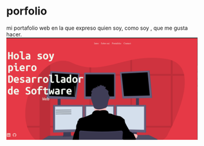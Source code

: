 # porfolio
mi portafolio web en la que expreso quien soy, como soy , que me gusta hacer.
<img src="images/screen.PNG">
